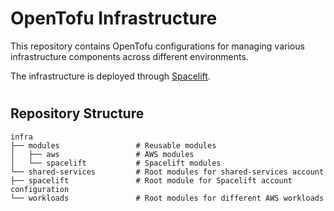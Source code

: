 # OpenTofu Infrastructure

This repository contains OpenTofu configurations for managing various infrastructure components across different environments.

The infrastructure is deployed through [Spacelift](https://spacelift.io/).

#

## Repository Structure


```
infra
├── modules                 # Reusable modules
│   ├── aws                 # AWS modules
│   └── spacelift           # Spacelift modules
└── shared-services         # Root modules for shared-services account
├── spacelift               # Root module for Spacelift account configuration
└── workloads               # Root modules for different AWS workloads
```
